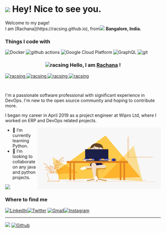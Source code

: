 <h1><img src="https://emojis.slackmojis.com/emojis/images/1531849430/4246/blob-sunglasses.gif?1531849430" width="30"/> Hey! Nice to see you.</h1>


<p>Welcome to my page! </br>I am [Rachana](https://racsing.github.io), from<img src="https://www.shutterstock.com/image-illustration/made-india-illustration-banner-badge-colorful-683234635" width="13"/> <b>Bangalore, India.</b></p>
<h3>Things I code with</h3>
  <img alt="Docker" src="https://img.shields.io/badge/-Docker-46a2f1?style=flat-square&logo=docker&logoColor=white" />
  <img alt="github actions" src="https://img.shields.io/badge/-Github_Actions-2088FF?style=flat-square&logo=github-actions&logoColor=white" />
  <img alt="Google Cloud Platform" src="https://img.shields.io/badge/-Google_Cloud_Platform-1a73e8?style=flat-square&logo=google-cloud&logoColor=white" />
  <img alt="GraphQL" src="https://img.shields.io/badge/-GraphQL-E10098?style=flat-square&logo=graphql&logoColor=white" />
  <img alt="git" src="https://img.shields.io/badge/-Git-F05032?style=flat-square&logo=git&logoColor=white" />
</p>

### <p align="center"><img alt="racsing" width="40px" src="https://raw.githubusercontent.com/nixin72/nixin72/master/wave.gif" /> Hello, I am [Rachana](https://racsing.github.io) ! 
<a href="https://linkedin.com/in/racsing">
 <img src="https://cdn.jsdelivr.net/npm/simple-icons@v3/icons/linkedin.svg" alt="racsing" width="22px">
</a>
<a href="mailto:rachanas.work@gmail.com"> 
 <img src="https://cdn.jsdelivr.net/npm/simple-icons@v3/icons/gmail.svg" alt="racsing" width="22px">
</a>
<a href="https://twitter.com/_racsing">
 <img src="https://cdn.jsdelivr.net/npm/simple-icons@v3/icons/twitter.svg" alt="racsing" width="22px"> 
</a>
<a href="https://instagram.com/_racsing">
 <img src="https://cdn.jsdelivr.net/npm/simple-icons@v3/icons/instagram.svg" alt="racsing" width="22px"> 
</a>
</p>

<br/>


I'm a passionate software professional with significant experience in DevOps. I'm new to the open source community and hoping to contribute more.

I began my career in April 2019 as a project engineer at Wipro Ltd, where I worked on ERP and DevOps related projects.

<img align="right" alt="GIF" src="code.gif?raw=true" width="400" height="200" />

- 🌱 I’m currently learning Python. 
- 👯 I’m looking to collaborate on any java and python projects.

<div>
<a href="https://github-readme-stats.vercel.app/api?username=racsing&theme=gotham"><img  align="left" src="https://github-readme-stats.vercel.app/api?username=racsing&count_private=true&show_icons=true&theme=gotham" />
</a>
<!--
<a href="https://github-readme-stats.vercel.app/api/top-langs/?username=racsing&hide=php&theme=gotham">
  <img align="left" src="https://github-readme-stats.vercel.app/api/top-langs/?username=racsing&hide=php&theme=gotham"/>
</a>
-->
</div>

<br/>

<h3>Where to find me</h3>
<p><a href="https://linkedin.com/in/racsing" target="_blank"><img alt="LinkedIn" src="https://img.shields.io/badge/linkedin-%230077B5.svg?&style=for-the-badge&logo=linkedin&logoColor=white" /></a><a href="https://twitter.com/_racsing" target="_blank"><img alt="Twitter" src="https://img.shields.io/badge/twitter-%231DA1F2.svg?&style=for-the-badge&logo=twitter&logoColor=white" /></a> <a href="mailto:rachanas.work@gmail.com" target="_blank"><img alt="Gmail" src="https://img.shields.io/badge/linkedin-%230077B5.svg?&style=for-the-badge&logo=Gmail&logoColor=white" /></a><a href="https://instagram.com/_racsing" target="_blank"><img alt="Instagram" src="https://cdn.jsdelivr.net/npm/simple-icons@v3/icons/instagram.svg" /></a>
</p>

------------

![](https://visitor-badge.laobi.icu/badge?page_id=racsing.racsing) [![Github](https://img.shields.io/github/followers/racsing?label=Followers&logo=Github)](https://github.com/racsing)
